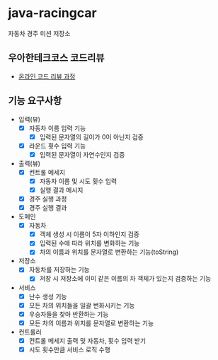 # java-racingcar

자동차 경주 미션 저장소

## 우아한테크코스 코드리뷰

- [온라인 코드 리뷰 과정](https://github.com/woowacourse/woowacourse-docs/blob/master/maincourse/README.md)
  
## 기능 요구사항
- 입력(뷰)
    - [X] 자동차 이름 입력 기능
      - [X] 입력된 문자열의 길이가 0이 아닌지 검증
    - [X] 라운드 횟수 입력 기능
      - [X] 입력된 문자열이 자연수인지 검증

- 출력(뷰)
    - [X] 컨트롤 메세지
        - [X] 자동차 이름 및 시도 횟수 입력
        - [X] 실행 결과 메시지
    - [X] 경주 실행 과정
    - [X] 경주 실행 결과

- 도메인
    - [X] 자동차
      - [X] 객체 생성 시 이름이 5자 이하인지 검증
      - [X] 입력된 수에 따라 위치를 변화하는 기능
      - [X] 차의 이름과 위치를 문자열로 변환하는 기능(toString)

- 저장소
    - [X] 자동차를 저장하는 기능
      - [X] 저장 시 저장소에 이미 같은 이름의 차 객체가 있는지 검증하는 기능

- 서비스
    - [X] 난수 생성 기능
    - [X] 모든 차의 위치들을 일괄 변화시키는 기능
    - [X] 우승자들을 찾아 반환하는 기능
    - [X] 모든 차의 이름과 위치를 문자열로 변환하는 기능

- 컨트롤러
    - [X] 컨트롤 메세지 출력 및 자동차, 횟수 입력 받기 
    - [X] 시도 횟수만큼 서비스 로직 수행
